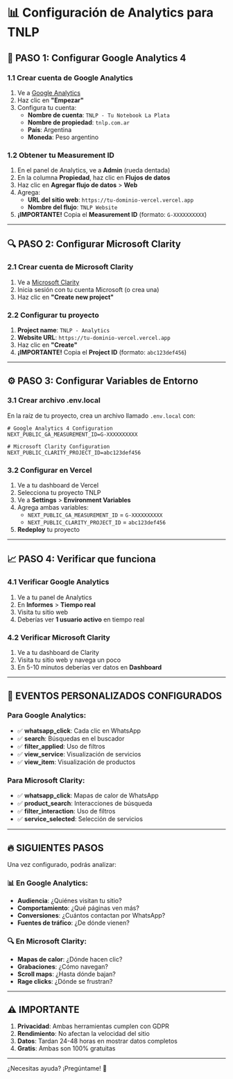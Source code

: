 # 📊 Configuración de Analytics para TNLP

## 🚀 PASO 1: Configurar Google Analytics 4

### 1.1 Crear cuenta de Google Analytics
1. Ve a [Google Analytics](https://analytics.google.com/)
2. Haz clic en **"Empezar"**
3. Configura tu cuenta:
   - **Nombre de cuenta**: `TNLP - Tu Notebook La Plata`
   - **Nombre de propiedad**: `tnlp.com.ar`
   - **País**: Argentina
   - **Moneda**: Peso argentino

### 1.2 Obtener tu Measurement ID
1. En el panel de Analytics, ve a **Admin** (rueda dentada)
2. En la columna **Propiedad**, haz clic en **Flujos de datos**
3. Haz clic en **Agregar flujo de datos** > **Web**
4. Agrega:
   - **URL del sitio web**: `https://tu-dominio-vercel.vercel.app`
   - **Nombre del flujo**: `TNLP Website`
5. **¡IMPORTANTE!** Copia el **Measurement ID** (formato: `G-XXXXXXXXXX`)

---

## 🔍 PASO 2: Configurar Microsoft Clarity

### 2.1 Crear cuenta de Microsoft Clarity
1. Ve a [Microsoft Clarity](https://clarity.microsoft.com/)
2. Inicia sesión con tu cuenta Microsoft (o crea una)
3. Haz clic en **"Create new project"**

### 2.2 Configurar tu proyecto
1. **Project name**: `TNLP - Analytics`
2. **Website URL**: `https://tu-dominio-vercel.vercel.app`
3. Haz clic en **"Create"**
4. **¡IMPORTANTE!** Copia el **Project ID** (formato: `abc123def456`)

---

## ⚙️ PASO 3: Configurar Variables de Entorno

### 3.1 Crear archivo .env.local
En la raíz de tu proyecto, crea un archivo llamado `.env.local` con:

```env
# Google Analytics 4 Configuration
NEXT_PUBLIC_GA_MEASUREMENT_ID=G-XXXXXXXXXX

# Microsoft Clarity Configuration  
NEXT_PUBLIC_CLARITY_PROJECT_ID=abc123def456
```

### 3.2 Configurar en Vercel
1. Ve a tu dashboard de Vercel
2. Selecciona tu proyecto TNLP
3. Ve a **Settings** > **Environment Variables**
4. Agrega ambas variables:
   - `NEXT_PUBLIC_GA_MEASUREMENT_ID` = `G-XXXXXXXXXX`
   - `NEXT_PUBLIC_CLARITY_PROJECT_ID` = `abc123def456`
5. **Redeploy** tu proyecto

---

## 📈 PASO 4: Verificar que funciona

### 4.1 Verificar Google Analytics
1. Ve a tu panel de Analytics
2. En **Informes** > **Tiempo real**
3. Visita tu sitio web
4. Deberías ver **1 usuario activo** en tiempo real

### 4.2 Verificar Microsoft Clarity
1. Ve a tu dashboard de Clarity
2. Visita tu sitio web y navega un poco
3. En 5-10 minutos deberías ver datos en **Dashboard**

---

## 🎯 EVENTOS PERSONALIZADOS CONFIGURADOS

### Para Google Analytics:
- ✅ **whatsapp_click**: Cada clic en WhatsApp
- ✅ **search**: Búsquedas en el buscador
- ✅ **filter_applied**: Uso de filtros
- ✅ **view_service**: Visualización de servicios
- ✅ **view_item**: Visualización de productos

### Para Microsoft Clarity:
- ✅ **whatsapp_click**: Mapas de calor de WhatsApp
- ✅ **product_search**: Interacciones de búsqueda
- ✅ **filter_interaction**: Uso de filtros
- ✅ **service_selected**: Selección de servicios

---

## 🔥 SIGUIENTES PASOS

Una vez configurado, podrás analizar:

### 📊 En Google Analytics:
- **Audiencia**: ¿Quiénes visitan tu sitio?
- **Comportamiento**: ¿Qué páginas ven más?
- **Conversiones**: ¿Cuántos contactan por WhatsApp?
- **Fuentes de tráfico**: ¿De dónde vienen?

### 🔍 En Microsoft Clarity:
- **Mapas de calor**: ¿Dónde hacen clic?
- **Grabaciones**: ¿Cómo navegan?
- **Scroll maps**: ¿Hasta dónde bajan?
- **Rage clicks**: ¿Dónde se frustran?

---

## ⚠️ IMPORTANTE

1. **Privacidad**: Ambas herramientas cumplen con GDPR
2. **Rendimiento**: No afectan la velocidad del sitio
3. **Datos**: Tardan 24-48 horas en mostrar datos completos
4. **Gratis**: Ambas son 100% gratuitas

---

¿Necesitas ayuda? ¡Pregúntame! 🚀 